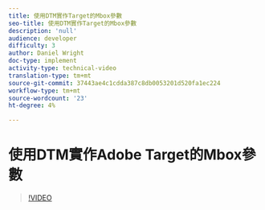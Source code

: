 ```yaml
---
title: 使用DTM實作Target的Mbox參數
seo-title: 使用DTM實作Target的Mbox參數
description: 'null'
audience: developer
difficulty: 3
author: Daniel Wright
doc-type: implement
activity-type: technical-video
translation-type: tm+mt
source-git-commit: 37443ae4c1cdda387c8db0053201d520fa1ec224
workflow-type: tm+mt
source-wordcount: '23'
ht-degree: 4%

---
```



# 使用DTM實作Adobe Target的Mbox參數

>[!VIDEO](https://video.tv.adobe.com/v/17383/?quality=12)